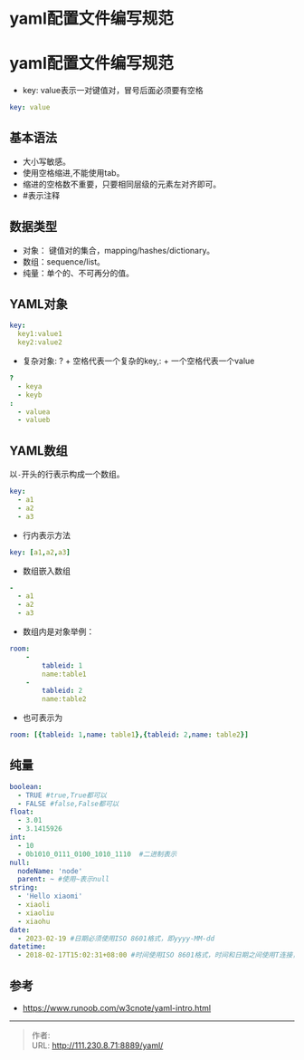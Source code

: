 # yaml配置文件编写规范


<!--more-->
# yaml配置文件编写规范

- key: value表示一对键值对，冒号后面必须要有空格
```yml
key: value
```

## 基本语法
- 大小写敏感。
- 使用空格缩进,不能使用tab。
- 缩进的空格数不重要，只要相同层级的元素左对齐即可。
- #表示注释

## 数据类型
- 对象： 键值对的集合，mapping/hashes/dictionary。
- 数组：sequence/list。
- 纯量：单个的、不可再分的值。

## YAML对象
```yml
key:
  key1:value1
  key2:value2
```

- 复杂对象: ? + 空格代表一个复杂的key,: + 一个空格代表一个value
```yml
? 
  - keya
  - keyb
:
  - valuea
  - valueb
```

## YAML数组
以`-`开头的行表示构成一个数组。
```yml
key:
  - a1
  - a2
  - a3
```

- 行内表示方法
```yml
key: [a1,a2,a3]
```

- 数组嵌入数组
```yml
-
  - a1
  - a2
  - a3
```

- 数组内是对象举例：
```yml
room:
    -
        tableid: 1
        name:table1
    -
        tableid: 2
        name:table2
```

- 也可表示为
```yml
room: [{tableid: 1,name: table1},{tableid: 2,name: table2}]
```

## 纯量
```yaml
boolean:
  - TRUE #true,True都可以
  - FALSE #false,False都可以
float:
  - 3.01
  - 3.1415926
int:
  - 10
  - 0b1010_0111_0100_1010_1110  #二进制表示
null:
  nodeName: 'node'
  parent: ~ #使用~表示null
string:
  - 'Hello xiaomi'
  - xiaoli
  - xiaoliu
  - xiaohu
date:
  - 2023-02-19 #日期必须使用ISO 8601格式，即yyyy-MM-dd
datetime:
  - 2018-02-17T15:02:31+08:00 #时间使用ISO 8601格式，时间和日期之间使用T连接，最后使用+代表时区
```

## 参考
- https://www.runoob.com/w3cnote/yaml-intro.html


---

> 作者:   
> URL: http://111.230.8.71:8889/yaml/  

